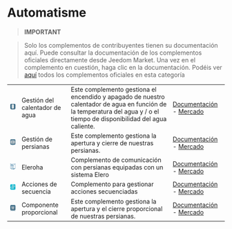 
# Automatisme


>**IMPORTANT**

>Solo los complementos de contribuyentes tienen su documentación aquí. Puede consultar la documentación de los complementos oficiales directamente desde Jeedom Market. Una vez en el complemento en cuestión, haga clic en la documentación.
>Podéis ver [aquí](https://market.jeedom.com/index.php?v=d&p=market&type=plugin&categorie=automatisation) todos los complementos oficiales en esta categoría

| | | | |
|--- | --- | --- | ---|
|<img src="ChauffeEau/ChauffeEau_icon.png" class="pluginLogo" width="100" />|Gestión del calentador de agua|Este complemento gestiona el encendido y apagado de nuestro calentador de agua en función de la temperatura del agua y / o el tiempo de disponibilidad del agua caliente.|[Documentación](https://mika-nt28.github.io/Documentations/ChauffeEau/es_ES/) - [Mercado](https://market.jeedom.com/index.php?v=d&p=market_display&id=2671)|
|<img src="Volets/Volets_icon.png" class="pluginLogo" width="100" />|Gestión de persianas|Este complemento gestiona la apertura y cierre de nuestras persianas.|[Documentación](https://mika-nt28.github.io/Documentations/Volets/es_ES/) - [Mercado](https://market.jeedom.com/index.php?v=d&p=market_display&id=2612)|
|<img src="eleroha/eleroha_icon.png" class="pluginLogo" width="100" />|Eleroha|Complemento de comunicación con persianas equipadas con un sistema Elero|[Documentación](https://openhautomation.github.io/eleroha/es_ES/) - [Mercado](https://market.jeedom.com/index.php?v=d&p=market_display&id=3450)|
|<img src="sequencing/sequencing_icon.png" class="pluginLogo" width="100" />|Acciones de secuencia|Complemento para gestionar acciones secuenciadas|[Documentación](https://agp42.github.io/sequencing/es_ES/) - [Mercado](https://market.jeedom.com/index.php?v=d&p=market_display&id=3982)|
|<img src="voletProp/voletProp_icon.png" class="pluginLogo" width="100" />|Componente proporcional|Este complemento gestiona la apertura y el cierre proporcional de nuestras persianas.|[Documentación](https://mika-nt28.github.io/Documentations/voletProp/es_ES/) - [Mercado](https://market.jeedom.com/index.php?v=d&p=market_display&id=3229)|
